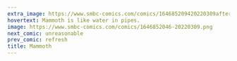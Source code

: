 ```yaml
---
extra_image: https://www.smbc-comics.com/comics/164685209420220309after.png
hovertext: Mammoth is like water in pipes.
image: https://www.smbc-comics.com/comics/1646852046-20220309.png
next_comic: unreasonable
prev_comic: refresh
title: Mammoth
---
```



